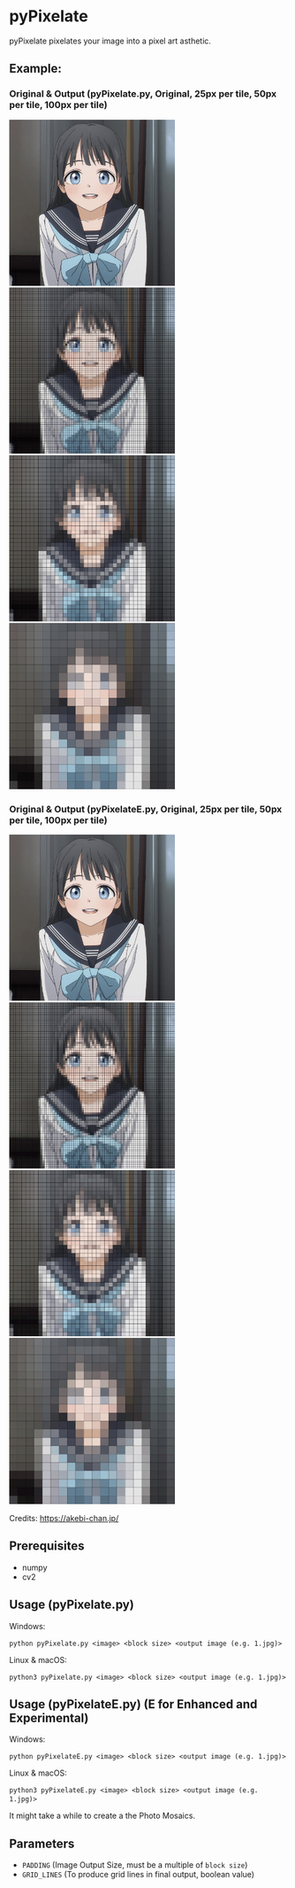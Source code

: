 # pyPixelate
 pyPixelate pixelates your image into a pixel art asthetic.

## Example:
### Original & Output (pyPixelate.py, Original, 25px per tile, 50px per tile, 100px per tile)
<p float="left">
<img src="target.jpg" height="300px" /><img src="output.jpg" height="300px" /><img src="output1.jpg" height="300px" /><img src="output2.jpg" height="300px" />
</p>

### Original & Output (pyPixelateE.py, Original, 25px per tile, 50px per tile, 100px per tile)
<p float="left">
<img src="target.jpg" height="300px" /><img src="outputE.jpg" height="300px" /><img src="outputE1.jpg" height="300px" /><img src="outputE2.jpg" height="300px" />
</p>

Credits: <a href="https://akebi-chan.jp/">https://akebi-chan.jp/</a>

## Prerequisites

- numpy
- cv2

## Usage (pyPixelate.py)

Windows:
```console
python pyPixelate.py <image> <block size> <output image (e.g. 1.jpg)>
```

Linux & macOS:
```console
python3 pyPixelate.py <image> <block size> <output image (e.g. 1.jpg)>
```

## Usage (pyPixelateE.py) (E for Enhanced and Experimental)
Windows:
```console
python pyPixelateE.py <image> <block size> <output image (e.g. 1.jpg)>
```

Linux & macOS:
```console
python3 pyPixelateE.py <image> <block size> <output image (e.g. 1.jpg)>
```

It might take a while to create a the Photo Mosaics.

## Parameters
- `PADDING` (Image Output Size, must be a multiple of `block size`)
- `GRID_LINES` (To produce grid lines in final output, boolean value)


